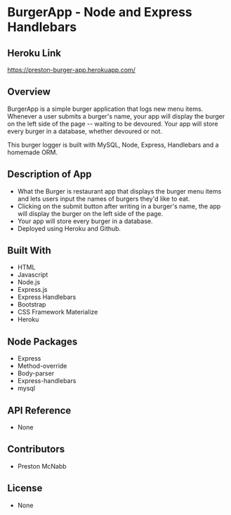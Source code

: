 # BurgerApp - Node and Express Handlebars

## Heroku Link

https://preston-burger-app.herokuapp.com/

## Overview
BurgerApp is a simple burger application that logs new menu items. Whenever a user submits a burger's name, your app will display the burger on the left side of the page -- waiting to be devoured. Your app will store every burger in a database, whether devoured or not.

This burger logger is built  with MySQL, Node, Express, Handlebars and a homemade ORM.

## Description of App

* What the Burger is restaurant app that displays the burger menu items and lets users input the names of burgers they'd like to eat.
* Clicking on the submit button after writing in a burger's name, the app will display the burger on the left side of the page.
* Your app will store every burger in a database.
* Deployed using Heroku and Github.

## Built With

* HTML
* Javascript
* Node.js
* Express.js
* Express Handlebars
* Bootstrap
* CSS Framework Materialize
* Heroku

## Node Packages

* Express
* Method-override
* Body-parser
* Express-handlebars
* mysql

## API Reference

* None

## Contributors

* Preston McNabb

## License

* None



